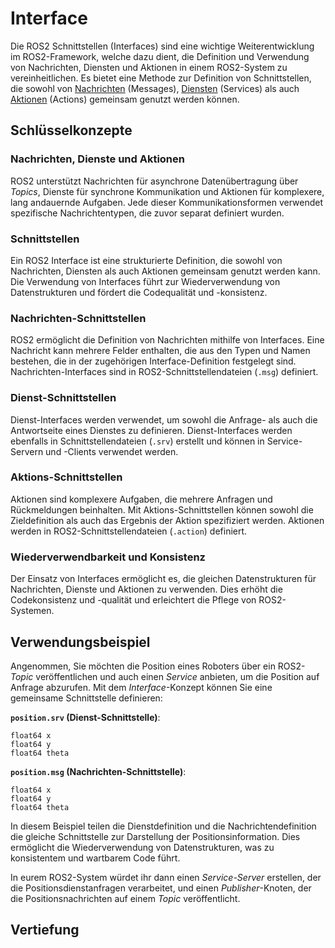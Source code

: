 # Interface 

Die ROS2 Schnittstellen (Interfaces) sind eine wichtige Weiterentwicklung im ROS2-Framework, welche dazu dient, die Definition und Verwendung von Nachrichten, Diensten und Aktionen in einem ROS2-System zu vereinheitlichen. Es bietet eine Methode zur Definition von Schnittstellen, die sowohl von [Nachrichten](TODO) (Messages), [Diensten](TODO) (Services) als auch [Aktionen](TODO) (Actions) gemeinsam genutzt werden können.

## Schlüsselkonzepte

### Nachrichten, Dienste und Aktionen
   ROS2 unterstützt Nachrichten für asynchrone Datenübertragung über _Topics_, Dienste für synchrone Kommunikation und Aktionen für komplexere, lang andauernde Aufgaben. Jede dieser Kommunikationsformen verwendet spezifische Nachrichtentypen, die zuvor separat definiert wurden.

### Schnittstellen
   Ein ROS2 Interface ist eine strukturierte Definition, die sowohl von Nachrichten, Diensten als auch Aktionen gemeinsam genutzt werden kann. Die Verwendung von Interfaces führt zur Wiederverwendung von Datenstrukturen und fördert die Codequalität und -konsistenz.

### Nachrichten-Schnittstellen
   ROS2 ermöglicht die Definition von Nachrichten mithilfe von Interfaces. Eine Nachricht kann mehrere Felder enthalten, die aus den Typen und Namen bestehen, die in der zugehörigen Interface-Definition festgelegt sind. Nachrichten-Interfaces sind in ROS2-Schnittstellendateien (`.msg`) definiert.

### Dienst-Schnittstellen
   Dienst-Interfaces werden verwendet, um sowohl die Anfrage- als auch die Antwortseite eines Dienstes zu definieren. Dienst-Interfaces werden ebenfalls in Schnittstellendateien (`.srv`) erstellt und können in Service-Servern und -Clients verwendet werden.

### Aktions-Schnittstellen
   Aktionen sind komplexere Aufgaben, die mehrere Anfragen und Rückmeldungen beinhalten. Mit Aktions-Schnittstellen können sowohl die Zieldefinition als auch das Ergebnis der Aktion spezifiziert werden. Aktionen werden in ROS2-Schnittstellendateien (`.action`) definiert.

### Wiederverwendbarkeit und Konsistenz
   Der Einsatz von Interfaces ermöglicht es, die gleichen Datenstrukturen für Nachrichten, Dienste und Aktionen zu verwenden. Dies erhöht die Codekonsistenz und -qualität und erleichtert die Pflege von ROS2-Systemen.

## Verwendungsbeispiel

Angenommen, Sie möchten die Position eines Roboters über ein ROS2-_Topic_ veröffentlichen und auch einen _Service_ anbieten, um die Position auf Anfrage abzurufen. Mit dem _Interface_-Konzept können Sie eine gemeinsame Schnittstelle definieren:

**`position.srv` (Dienst-Schnittstelle)**:
```text
float64 x
float64 y
float64 theta
```

**`position.msg` (Nachrichten-Schnittstelle)**:
```text
float64 x
float64 y
float64 theta
```

In diesem Beispiel teilen die Dienstdefinition und die Nachrichtendefinition die gleiche Schnittstelle zur Darstellung der Positionsinformation. Dies ermöglicht die Wiederverwendung von Datenstrukturen, was zu konsistentem und wartbarem Code führt.

In eurem ROS2-System würdet ihr dann einen _Service-Server_ erstellen, der die Positionsdienstanfragen verarbeitet, und einen _Publisher_-Knoten, der die Positionsnachrichten auf einem _Topic_ veröffentlicht.

## Vertiefung

```{tableofcontents}
```

